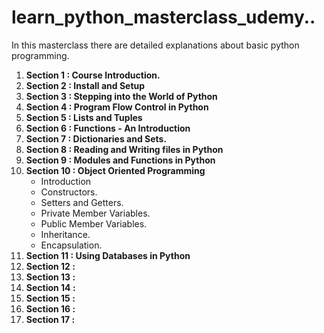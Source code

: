 # learn_python_masterclass_udemy..
In this masterclass there are detailed explanations about basic python programming.
1. **Section 1 : Course Introduction.**
2. **Section 2 : Install and Setup**
3. **Section 3 : Stepping into the World of Python**
4. **Section 4 : Program Flow Control in Python**
5. **Section 5 : Lists and Tuples**
6. **Section 6 : Functions - An Introduction**
7. **Section 7 : Dictionaries and Sets.**
8. **Section 8 : Reading and Writing files in Python**
9. **Section 9 : Modules and Functions in Python**
10. **Section 10 : Object Oriented Programming**
      + Introduction
      + Constructors.
      + Setters and Getters.
      + Private Member Variables.
      + Public Member Variables.
      + Inheritance.
      + Encapsulation.
11. **Section 11 : Using Databases in Python**
12. **Section 12 :**
13. **Section 13 :**
14. **Section 14 :**
15. **Section 15 :**
16. **Section 16 :**
17. **Section 17 :**
